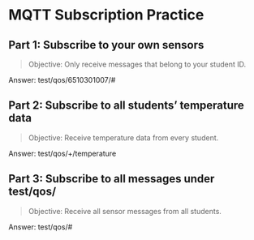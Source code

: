# MQTT Subscription Practice


## Part 1: Subscribe to your own sensors

> Objective: Only receive messages that belong to your student ID.

Answer: test/qos/6510301007/#


## Part 2: Subscribe to all students’ temperature data

> Objective: Receive temperature data from every student.

Answer: test/qos/+/temperature


## Part 3: Subscribe to all messages under test/qos/

> Objective: Receive all sensor messages from all students.

Answer: test/qos/#
